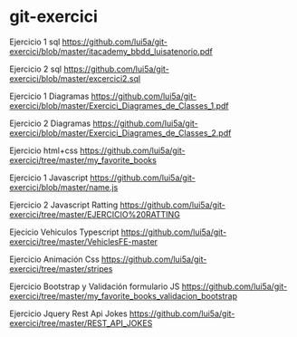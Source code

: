 # git-exercici

Ejercicio 1 sql
https://github.com/lui5a/git-exercici/blob/master/itacademy_bbdd_luisatenorio.pdf

Ejercicio 2 sql
https://github.com/lui5a/git-exercici/blob/master/excercici2.sql


Ejercicio 1 Diagramas 
https://github.com/lui5a/git-exercici/blob/master/Exercici_Diagrames_de_Classes_1.pdf


Ejercicio 2 Diagramas
https://github.com/lui5a/git-exercici/blob/master/Exercici_Diagrames_de_Classes_2.pdf


Ejercicio html+css
https://github.com/lui5a/git-exercici/tree/master/my_favorite_books


Ejercicio 1 Javascript
https://github.com/lui5a/git-exercici/blob/master/name.js

Ejercicio 2 Javascript Ratting
https://github.com/lui5a/git-exercici/tree/master/EJERCICIO%20RATTING

Ejecicio Vehiculos Typescript
https://github.com/lui5a/git-exercici/tree/master/VehiclesFE-master

Ejercicio Animación Css
https://github.com/lui5a/git-exercici/tree/master/stripes

Ejercicio Bootstrap y Validación formulario JS
https://github.com/lui5a/git-exercici/tree/master/my_favorite_books_validacion_bootstrap

Ejercicio Jquery Rest Api Jokes
https://github.com/lui5a/git-exercici/tree/master/REST_API_JOKES
